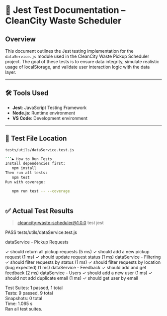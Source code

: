 # 🧪 Jest Test Documentation – CleanCity Waste Scheduler

## Overview

This document outlines the Jest testing implementation for the `dataService.js` module used in the CleanCity Waste Pickup Scheduler project. The goal of these tests is to ensure data integrity, simulate realistic usage of localStorage, and validate user interaction logic with the data layer.

---

## 🛠 Tools Used

- **Jest**: JavaScript Testing Framework
- **Node.js**: Runtime environment
- **VS Code**: Development environment

---

## 📁 Test File Location

````bash
tests/utils/dataService.test.js

```▶️ How to Run Tests
Install dependencies first:
   npm install
Then run all tests:
   npm test
Run with coverage:

   npm run test -- --coverage



````

## ✅ Actual Test Results

> cleancity-waste-scheduler@1.0.0 test
> jest

PASS tests/utils/dataService.test.js

dataService - Pickup Requests

✓ should return all pickup requests (5 ms)
✓ should add a new pickup request (1 ms)
✓ should update request status (1 ms)
dataService - Filtering
✓ should filter requests by status (1 ms)
✓ should filter requests by location (bug expected) (1 ms)
dataService - Feedback
✓ should add and get feedback (2 ms)
dataService - Users
✓ should add a new user (1 ms)
✓ should not add duplicate email (1 ms)
✓ should get user by email

Test Suites: 1 passed, 1 total  
Tests: 9 passed, 9 total  
Snapshots: 0 total  
Time: 1.065 s  
Ran all test suites.
